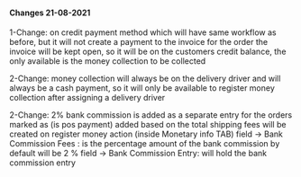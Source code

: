 #### Changes 21-08-2021

1-Change: on credit payment method which will have same workflow as before,
but it will not create a payment to the invoice for the order the invoice will be kept open,
so it will be on the customers credit balance,
the only available is the money collection to be collected

2-Change: money collection will always be on the delivery driver and will always be a cash payment,
so it will only be available to register money collection after assigning a delivery driver


2-Change: 2% bank commission is added as a separate entry for the orders marked as (is pos payment) added based on the total
shipping fees will be created on register money action (inside Monetary info TAB)
field -> Bank Commission Fees : is the percentage amount of the bank commission by default will be 2 % field -> Bank
Commission Entry: will hold the bank commission entry 
